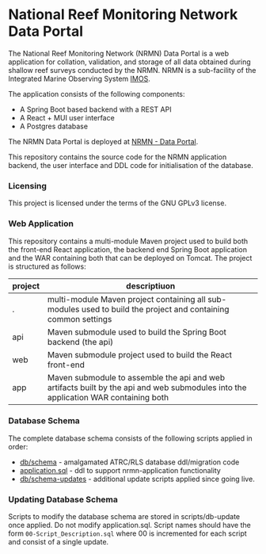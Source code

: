 National Reef Monitoring Network Data Portal
=

The National Reef Monitoring Network (NRMN) Data Portal is a web application for collation, validation, and storage of all data obtained during shallow reef surveys conducted by the NRMN. NRMN is a sub-facility of the Integrated Marine Observing System [IMOS](https://imos.org.au/).

The application consists of the following components:

* A Spring Boot based backend with a REST API
* A React + MUI user interface
* A Postgres database

The NRMN Data Portal is deployed at [NRMN - Data Portal](https://nrmn.aodn.org.au/).

This repository contains the source code for the NRMN application backend, the user interface and DDL code for initialisation of the database.

### Licensing
This project is licensed under the terms of the GNU GPLv3 license.

### Web Application

This repository contains a multi-module Maven project used to build both the front-end React application, the backend end 
Spring Boot application and the WAR containing both that can be deployed on Tomcat. The project is structured as follows:

project | descriptiuon
--- | ---
. | multi-module Maven project containing all sub-modules used to build the project and containing common settings
api | Maven submodule used to build the Spring Boot backend (the api)
web | Maven submodule project used to build the React front-end
app | Maven submodule to assemble the api and web artifacts built by the api and web submodules into the application WAR containing both

### Database Schema

The complete database schema consists of the following scripts applied in order:

* [db/schema](db/schema) - amalgamated ATRC/RLS database ddl/migration code
* [application.sql](api/src/main/resources/sql/application.sql) - ddl to support nrmn-application functionality
* [db/schema-updates](db/schema-updates) - additional update scripts applied since going live.

### Updating Database Schema

Scripts to modify the database schema are stored in scripts/db-update once applied. Do not modify application.sql. Script names should have the form `00-Script_Description.sql` where 00 is incremented for each script and consist of a single update.
